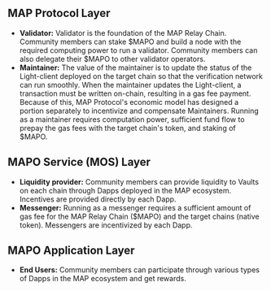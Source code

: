 ## MAP Protocol Layer

- **Validator:** Validator is the foundation of the MAP Relay Chain. Community members can stake $MAPO and build a node with the required computing power to run a validator. Community members can also delegate their $MAPO to other validator operators. 
- **Maintainer:** The value of the maintainer is to update the status of the Light-client deployed on the target chain so that the verification network can run smoothly. When the maintainer updates the Light-client, a transaction must be written on-chain, resulting in a gas fee payment. Because of this, MAP Protocol's economic model has designed a portion separately to incentivize and compensate Maintainers. Running as a maintainer requires computation power, sufficient fund flow to prepay the gas fees with the target chain's token, and staking of $MAPO. 

## MAPO Service (MOS) Layer

- **Liquidity provider:** Community members can provide liquidity to Vaults on each chain through Dapps deployed in the MAP ecosystem. Incentives are provided directly by each Dapp. 
- **Messenger:** Running as a messenger requires a sufficient amount of gas fee for the MAP Relay Chain ($MAPO) and the target chains (native token). Messengers are incentivized by each Dapp. 

## MAPO Application Layer

- **End Users:** Community members can participate through various types of Dapps in the MAP ecosystem and get rewards.
